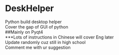 # DeskHelper
Python build desktop helper
<br>Cover the gap of GUI of python
<br>##Mainly on Pyqt4
<br>***Lots of instructions in Chinese
will cover Eng later
<br>Update randomly cuz still in high school
<br>Comment me with ur suggestion
